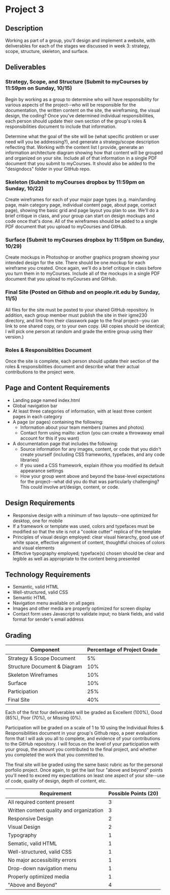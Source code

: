 # Project 3 

## Description
Working as part of a group, you'll design and implement a website, with deliverables for each of the stages we discussed in week 3: strategy, scope, structure, skeleton, and surface.  

## Deliverables

### Strategy, Scope, and Structure (Submit to myCourses by 11:59pm on Sunday, 10/15)
Begin by working as a group to determine who will have responsibility for various aspects of the project--who will be responsible for the documentation, the written content on the site, the wireframing, the visual design, the coding? Once you've determined individual responsibilities, each person should update their own section of the group's roles & responsibilities document to include that information. 

Determine what the goal of the site will be (what specific problem or user need will you be addressing?), and generate a strategy/scope description reflecting that. Working with the content list I provide, generate an information architecture diagram showing how that content will be grouped and organized on your site. Include all of that information in a single PDF document that you submit to myCourses. It should also be added to the "designdocs" folder in your GitHub repo.

### Skeleton (Submit to myCourses dropbox by 11:59pm on Sunday, 10/22)
Create wireframes for each of your major page types (e.g. main/landing page, main category page, individual content page, about page, contact page), showing the basic grid and page layout you plan to use. We'll do a brief critique in class, and your group can start on design mockups and code once that's done. All of the wireframes should be added to a single PDF document that you upload to myCourses and GitHub. 

### Surface (Submit to myCourses dropbox by 11:59pm on Sunday, 10/29)
Create mockups in Photoshop or another graphics program showing your intended design for the site. There should be one mockup for each wireframe you created. Once again, we'll do a brief critique in class before you turn them in to myCourses. Include all of the mockups in a single PDF document that you upload to myCourses and GitHub.

### Final Site (Posted on Github and on people.rit.edu by Sunday, 11/5)
All files for the site must be posted to your shared GitHub repository. In addition, each group member must publish the site in their igme230 directory, and link from their classwork page to the final project--you can link to one shared copy, or to your own copy. (All copies should be identical; I will pick one person at random and grade the entire group using their version.) 

### Roles & Responsiblities Document
Once the site is complete, each person should update their section of the roles & responsibilities document and describe what their actual contributions to the project were. 

## Page and Content Requirements
- Landing page named index.html
- Global navigation bar
- At least three categories of information, with at least three content pages in each category
- A page (or pages) containing the following:
  - Information about your team members (names and photos)
  - Contact form using mailto: action (you can create a throwaway email account for this if you want)
- A documentation page that includes the following:
  - Source information for any images, content, or code that you didn't create yourself (including CSS frameworks, typefaces, and any code libraries)
  - If you used a CSS framework, explain if/how you modified its default appearance settings 
  - How your group went above and beyond the base-level expectations for the project--what did you do that was particularly challenging? This could involve art/design, content, or code. 

## Design Requirements
- Responsive design with a minimum of two layouts--one optimized for desktop, one for mobile
- If a framework or template was used, colors and typefaces must be modified so that the site is not a "cookie cutter" replica of the template
- Principles of visual design employed: clear visual hierarchy, good use of white space, effective alignment of content, thoughtful choices of colors and visual elements
- Effective typography employed; typeface(s) chosen should be clear and legible as well as appropriate to the content being presented

## Technology Requirements
- Semantic, valid HTML
- Well-structured, valid CSS
- Semantic HTML
- Navigation menu available on all pages 
- Images and other media are properly optimized for screen display
- Contact form uses Javascript to validate input; no blank fields, and valid format for sender's email address

## Grading
Component | Percentage of Project Grade |
--------- | --------------------------- |
Strategy & Scope Document | 5% |
Structure Document & Diagram | 10% |
Skeleton Wireframes | 10% |
Surface | 10% |
Participation | 25%  | 
Final Site | 40% |

Each of the first four deliverables will be graded as Excellent (100%), Good (85%), Poor (70%), or Missing (0%). 

Participation will be graded on a scale of 1 to 10 using the Individual Roles & Responsibilities document in your group's Github repo, a peer evaluation form that I will ask you all to complete, and evidence of your contributions to the GitHub repository. I will focus on the level of your participation with your group, the amount you contributed to the final project, and whether you completed the work that you committed to.

The final site will be graded using the same basic rubric as for the personal porfolio project. Once again, to get the last four "above and beyond" points you'll need to exceed my expectations on least one aspect of your site--use of code, quality of design, depth of content, etc. 

Requirement | Possible Points (20) |
----------- | --------------- |
All required content present | 3 |
Written content quality and organization | 3 |
Responsive Design | 2 |
Visual Design | 2 |
Typography | 1 |
Sematic, valid HTML | 1 |
Well-structured, valid CSS | 1 |
No major accessibility errors | 1|
Drop-down navigation menu | 1 |
Properly optimized media | 1 |
"Above and Beyond" | 4 |
